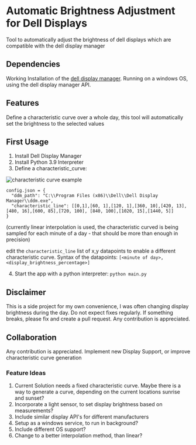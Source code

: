 # Automatic Brightness Adjustment for Dell Displays

Tool to automatically adjust the brightness of dell displays which are compatible with the dell display manager

## Dependencies
Working Installation of the [dell display manager](https://www.google.com/search?q=dell+display+manager). Running on a windows OS, using the dell display manager API.

## Features
Define a characteristic curve over a whole day, this tool will automatically set the brightness to the selected values

## First Usage
1. Install Dell Display Manager
2. Install Python 3.9 Interpreter
3. Define a characteristic_curve:

![characteristic curve example](https://github.com/SvnGms/display-bightness-bot/blob/main/characteristic_curve_example.jpg?raw=true)

```
config.json = {
  "ddm_path": "C:\\Program Files (x86)\\Dell\\Dell Display Manager\\ddm.exe",
  "characteristic_line": [[0,1],[60, 1],[120, 1],[360, 10],[420, 13],[480, 16],[600, 85],[720, 100], [840, 100],[1020, 15],[1440, 5]]
}
```
(currently linear interpolation is used, the characteristic curved is being sampled for each minute of a day - that should be more than enough in precision)

edit the ```characteristic_line``` list of x,y datapoints to enable a different characteristic curve. Syntax of the datapoints: ```[<minute of day>,<display_brightness_percentage>]```

4. Start the app with a python interpreter: ```python main.py```

## Disclaimer
This is a side project for my own convenience, I was often changing display brightness during the day. Do not expect fixes regularly. If something breaks, please fix and create a pull request. Any contribution is appreciated.

## Collaboration
Any contribution is appreciated. Implement new Display Support, or improve characteristic curve generation
### Feature Ideas
1. Current Solution needs a fixed characteristic curve. Maybe there is a way to generate a curve, depending on the current locations sunrise and sunset?
2. Incorporate a light sensor, to set display brightness based on measurements?
3. Include similar display API's for different manufacturers
4. Setup as a windows service, to run in background?
5. Include different OS support?
6. Change to a better interpolation method, than linear?

